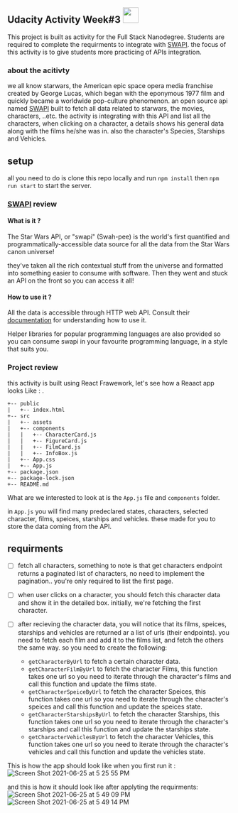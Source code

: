 
## Udacity Activity Week#3 <img src="https://user-images.githubusercontent.com/12359091/123443722-d486eb80-d5de-11eb-811a-1db78c4bb925.png" width="35" />


This project is built as activity for the Full Stack Nanodegree. Students are required to complete the requirments to integrate with [SWAPI](https://swapi.dev/). the focus of this activity is to give students more practicing of APIs integration.

### about the acitivty
we all know starwars, the American epic space opera media franchise created by George Lucas, which began with the eponymous 1977 film and quickly became a worldwide pop-culture phenomenon. an open source api named [SWAPI](https://swapi.dev/) built to fetch all data related to starwars, the movies, characters, ..etc. the activity is integrating with this API and list all the characters, when clicking on a character, a details shows his general data along with the films he/she was in. also the character's Species, Starships and Vehicles. 

## setup 
all you need to do is clone this repo locally and run `npm install` then `npm run start` to start the server. 


### [SWAPI](https://swapi.dev/) review 
#### What is it ? 
The Star Wars API, or "swapi" (Swah-pee) is the world's first quantified and programmatically-accessible data source for all the data from the Star Wars canon universe!

they've taken all the rich contextual stuff from the universe and formatted into something easier to consume with software. Then they went and stuck an API on the front so you can access it all!

#### How to use it ? 
All the data is accessible through HTTP web API. Consult their [documentation](https://swapi.dev/documentation) for understanding how to use it.

Helper libraries for popular programming languages are also provided so you can consume swapi in your favourite programming language, in a style that suits you.

### Project review 
this activity is built using React Frawework, let's see how a Reaact app looks Like : 
.
```
+-- public
|   +-- index.html
+-- src
|   +-- assets
|   +-- components
|   |   +-- CharacterCard.js
|   |   +-- FigureCard.js
|   |   +-- FilmCard.js
|   |   +-- InfoBox.js
|   +-- App.css
|   +-- App.js
+-- package.json
+-- package-lock.json
+-- README.md
```

What are we interested to look at is the `App.js` file and `components` folder.

in `App.js` you will find many predeclared states, characters, selected character, films, speices, starships and vehicles. these made for you to store the data coming from the API. 



## requirments 
- [ ] fetch all characters, something to note is that get characters endpoint returns a paginated list of characters, no need to implement the pagination.. you're only required to list the first page. 

- [ ] when user clicks on a character, you should fetch this character data and show it in the detailed box. initially, we're fetching the first character. 

- [ ] after recieving the character data, you will notice that its films, speices, starships and vehicles are returned ar a list of urls (their endpoints). you need to fetch each film and add it to the films list, and fetch the others the same way. so you need to create the following: 
    - `getCharacterByUrl` to fetch a certain character data.
    - `getCharacterFilmByUrl` to fetch the character Films, this function takes one url so you need to iterate through the character's films and call this function and update the films state. 
    - `getCharacterSpeiceByUrl` to fetch the character Speices, this function takes one url so you need to iterate through the character's speices and call this function and update the speices state. 
    - `getCharacterStarshipsByUrl` to fetch the character Starships, this function takes one url so you need to iterate through the character's starships and call this function and update the starships state. 
    - `getCharacterVehiclesByUrl` to fetch the character Vehicles, this function takes one url so you need to iterate through the character's vehicles and call this function and update the vehicles state. 



This is how the app should look like when you first run it : 
![Screen Shot 2021-06-25 at 5 25 55 PM](https://user-images.githubusercontent.com/12359091/123443244-68a48300-d5de-11eb-890f-60262e3db7d5.png)


and this is how it should look like after applyting the requirments:
![Screen Shot 2021-06-25 at 5 49 09 PM](https://user-images.githubusercontent.com/12359091/123443462-97baf480-d5de-11eb-9189-73a9d4510f16.png)
![Screen Shot 2021-06-25 at 5 49 14 PM](https://user-images.githubusercontent.com/12359091/123443535-a7d2d400-d5de-11eb-858d-5508767fa54c.png)


